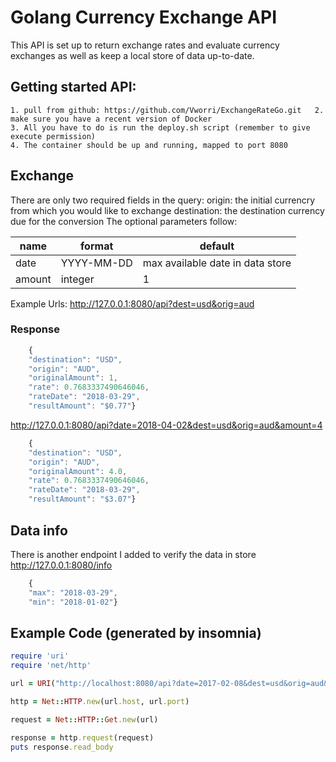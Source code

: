 # Golang Currency Exchange API
This API is set up to return exchange rates and evaluate currency exchanges as well as keep a local store of data up-to-date.
##  Getting started API:
	1. pull from github: https://github.com/Vworri/ExchangeRateGo.git	2. make sure you have a recent version of Docker 
    3. All you have to do is run the deploy.sh script (remember to give execute permission)
    4. The container should be up and running, mapped to port 8080
## Exchange
There are only two required fields in the query:
origin: the initial currencry from which you would like to exchange
destination: the destination currency due for the conversion
The optional parameters follow:

| name  | format  |default |
|--|--|--|
|  date |YYYY-MM-DD  | max available date in data store|
|  amount | integer  | 1|

Example Urls:
http://127.0.0.1:8080/api?dest=usd&orig=aud
### Response

```javascript
    {
	"destination": "USD",
	"origin": "AUD",
	"originalAmount": 1,
	"rate": 0.7683337490646046,
	"rateDate": "2018-03-29",
	"resultAmount": "$0.77"} 
```


http://127.0.0.1:8080/api?date=2018-04-02&dest=usd&orig=aud&amount=4

``` javascript
    {
	"destination": "USD",
	"origin": "AUD",
	"originalAmount": 4.0,
	"rate": 0.7683337490646046,
	"rateDate": "2018-03-29",
	"resultAmount": "$3.07"}
```
## Data info
There is another endpoint I added to verify the data in store
http://127.0.0.1:8080/info

```javascript
    {
	"max": "2018-03-29",
	"min": "2018-01-02"}
```


## Example Code (generated by insomnia)
```ruby
require 'uri'
require 'net/http'

url = URI("http://localhost:8080/api?date=2017-02-08&dest=usd&orig=aud&amount=10")

http = Net::HTTP.new(url.host, url.port)

request = Net::HTTP::Get.new(url)

response = http.request(request)
puts response.read_body
```
